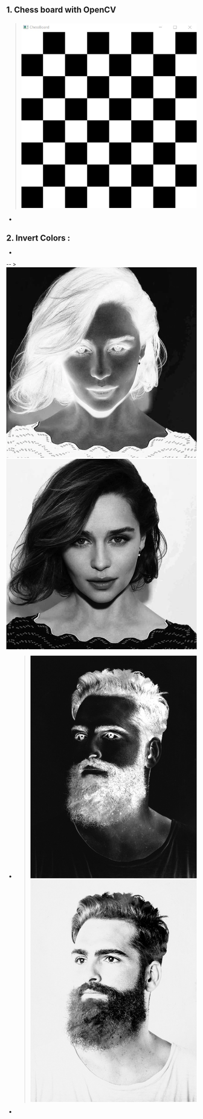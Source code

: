 ## 1. Chess board with OpenCV 
   > ### ![This is an image](https://github.com/kiana-jahanshid/Image-Processing/blob/main/Assignment_26/pics/chess.jpg)
-   
## 2. Invert Colors :
-
--  > ![1_1](https://github.com/kiana-jahanshid/Image-Processing/blob/main/Assignment_26/pics/1.jpg) ![1_2](https://github.com/kiana-jahanshid/Image-Processing/blob/main/Assignment_26/pics/girl.jpg)

-
  > ![2_1](https://github.com/kiana-jahanshid/Image-Processing/blob/main/Assignment_26/pics/2.jpg) ![2_2](https://github.com/kiana-jahanshid/Image-Processing/blob/main/Assignment_26/pics/boy.jpg)
  
-


